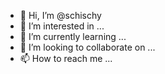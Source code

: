 - 👋 Hi, I’m @schischy
- 👀 I’m interested in ...
- 🌱 I’m currently learning ...
- 💞️ I’m looking to collaborate on ...
- 📫 How to reach me ...

<!---
schischy/schischy is a ✨ special ✨ repository because its `README.md` (this file) appears on your GitHub profile.
You can click the Preview link to take a look at your changes.
--->
